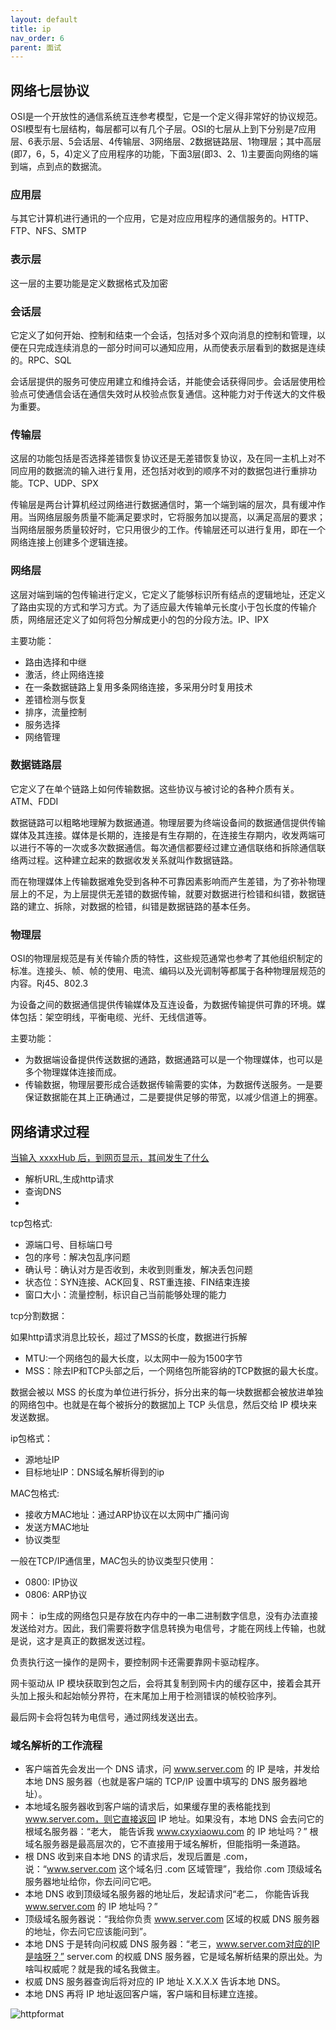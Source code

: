 ```yaml
---
layout: default
title: ip
nav_order: 6
parent: 面试
---
```


## 网络七层协议

OSI是一个开放性的通信系统互连参考模型，它是一个定义得非常好的协议规范。OSI模型有七层结构，每层都可以有几个子层。OSI的七层从上到下分别是7应用层、6表示层、5会话层、4传输层、3网络层、2数据链路层、1物理层；其中高层(即7，6，5，4)定义了应用程序的功能，下面3层(即3、2、1)主要面向网络的端到端，点到点的数据流。

### 应用层

与其它计算机进行通讯的一个应用，它是对应应用程序的通信服务的。HTTP、FTP、NFS、SMTP

### 表示层

这一层的主要功能是定义数据格式及加密

### 会话层

它定义了如何开始、控制和结束一个会话，包括对多个双向消息的控制和管理，以便在只完成连续消息的一部分时间可以通知应用，从而使表示层看到的数据是连续的。RPC、SQL

会话层提供的服务可使应用建立和维持会话，并能使会话获得同步。会话层使用检验点可使通信会话在通信失效时从校验点恢复通信。这种能力对于传送大的文件极为重要。

### 传输层

这层的功能包括是否选择差错恢复协议还是无差错恢复协议，及在同一主机上对不同应用的数据流的输入进行复用，还包括对收到的顺序不对的数据包进行重排功能。TCP、UDP、SPX

传输层是两台计算机经过网络进行数据通信时，第一个端到端的层次，具有缓冲作用。当网络层服务质量不能满足要求时，它将服务加以提高，以满足高层的要求；当网络层服务质量较好时，它只用很少的工作。传输层还可以进行复用，即在一个网络连接上创建多个逻辑连接。

### 网络层

这层对端到端的包传输进行定义，它定义了能够标识所有结点的逻辑地址，还定义了路由实现的方式和学习方式。为了适应最大传输单元长度小于包长度的传输介质，网络层还定义了如何将包分解成更小的包的分段方法。IP、IPX

主要功能：

- 路由选择和中继
- 激活，终止网络连接
- 在一条数据链路上复用多条网络连接，多采用分时复用技术
- 差错检测与恢复
- 排序，流量控制
- 服务选择
- 网络管理

### 数据链路层

它定义了在单个链路上如何传输数据。这些协议与被讨论的各种介质有关。ATM、FDDI

数据链路可以粗略地理解为数据通道。物理层要为终端设备间的数据通信提供传输媒体及其连接。媒体是长期的，连接是有生存期的，在连接生存期内，收发两端可以进行不等的一次或多次数据通信。每次通信都要经过建立通信联络和拆除通信联络两过程。这种建立起来的数据收发关系就叫作数据链路。

而在物理媒体上传输数据难免受到各种不可靠因素影响而产生差错，为了弥补物理层上的不足，为上层提供无差错的数据传输，就要对数据进行检错和纠错，数据链路的建立、拆除，对数据的检错，纠错是数据链路的基本任务。


### 物理层

OSI的物理层规范是有关传输介质的特性，这些规范通常也参考了其他组织制定的标准。连接头、帧、帧的使用、电流、编码以及光调制等都属于各种物理层规范的内容。Rj45、802.3

为设备之间的数据通信提供传输媒体及互连设备，为数据传输提供可靠的环境。媒体包括：架空明线，平衡电缆、光纤、无线信道等。

主要功能：

- 为数据端设备提供传送数据的通路，数据通路可以是一个物理媒体，也可以是多个物理媒体连接而成。
- 传输数据，物理层要形成合适数据传输需要的实体，为数据传送服务。一是要保证数据能在其上正确通过，二是要提供足够的带宽，以减少信道上的拥塞。


## 网络请求过程

[当输入 xxxxHub 后，到网页显示，其间发生了什么](https://mp.weixin.qq.com/s/0Ej4EppsL8XlJHhEM50lcA)

- 解析URL,生成http请求
- 查询DNS
- 


tcp包格式:
- 源端口号、目标端口号
- 包的序号：解决包乱序问题
- 确认号：确认对方是否收到，未收到则重发，解决丢包问题
- 状态位：SYN连接、ACK回复、RST重连接、FIN结束连接
- 窗口大小：流量控制，标识自己当前能够处理的能力

tcp分割数据：

如果http请求消息比较长，超过了MSS的长度，数据进行拆解

- MTU:一个网络包的最大长度，以太网中一般为1500字节
- MSS：除去IP和TCP头部之后，一个网络包所能容纳的TCP数据的最大长度。

数据会被以 MSS 的长度为单位进行拆分，拆分出来的每一块数据都会被放进单独的网络包中。也就是在每个被拆分的数据加上 TCP 头信息，然后交给 IP 模块来发送数据。


ip包格式：
- 源地址IP
- 目标地址IP：DNS域名解析得到的ip

MAC包格式:
- 接收方MAC地址：通过ARP协议在以太网中广播问询
- 发送方MAC地址
- 协议类型

一般在TCP/IP通信里，MAC包头的协议类型只使用：

- 0800: IP协议
- 0806: ARP协议


网卡：
ip生成的网络包只是存放在内存中的一串二进制数字信息，没有办法直接发送给对方。因此，我们需要将数字信息转换为电信号，才能在网线上传输，也就是说，这才是真正的数据发送过程。

负责执行这一操作的是网卡，要控制网卡还需要靠网卡驱动程序。

网卡驱动从 IP 模块获取到包之后，会将其复制到网卡内的缓存区中，接着会其开头加上报头和起始帧分界符，在末尾加上用于检测错误的帧校验序列。

最后网卡会将包转为电信号，通过网线发送出去。

### 域名解析的工作流程

- 客户端首先会发出一个 DNS 请求，问 www.server.com 的 IP 是啥，并发给本地 DNS 服务器（也就是客户端的 TCP/IP 设置中填写的 DNS 服务器地址）。
- 本地域名服务器收到客户端的请求后，如果缓存里的表格能找到 www.server.com，则它直接返回 IP 地址。如果没有，本地 DNS 会去问它的根域名服务器：“老大， 能告诉我 www.cxyxiaowu.com 的 IP 地址吗？” 根域名服务器是最高层次的，它不直接用于域名解析，但能指明一条道路。
- 根 DNS 收到来自本地 DNS 的请求后，发现后置是 .com，说：“www.server.com 这个域名归 .com 区域管理”，我给你 .com 顶级域名服务器地址给你，你去问问它吧。
- 本地 DNS 收到顶级域名服务器的地址后，发起请求问“老二， 你能告诉我 www.server.com  的 IP 地址吗？”
- 顶级域名服务器说：“我给你负责 www.server.com 区域的权威 DNS 服务器的地址，你去问它应该能问到”。
- 本地 DNS 于是转向问权威 DNS 服务器：“老三，www.server.com对应的IP是啥呀？” server.com 的权威 DNS 服务器，它是域名解析结果的原出处。为啥叫权威呢？就是我的域名我做主。
- 权威 DNS 服务器查询后将对应的 IP 地址 X.X.X.X 告诉本地 DNS。
- 本地 DNS 再将 IP 地址返回客户端，客户端和目标建立连接。





![httpformat](../../../images/Interview/httpformat.png)